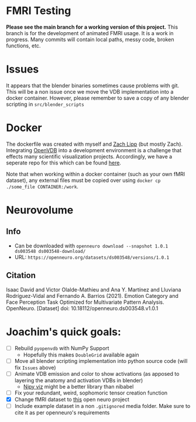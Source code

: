 # FMRI Testing
**Please see the main branch for a working version of this project.**
This branch is for the development of animated FMRI usage. It is a work in progress. Many commits will contain local paths, messy code, broken functions, etc.

# Issues
It appears that the blender binaries sometimes cause problems with git. This will be a non issue once we move the VDB implementation into a docker container. However, please remember to save a copy of any blender scripting in `src/blender_scripts`

# Docker
The dockerfile was created with myself and [Zach Lipp](https://github.com/zachlipp) (but mostly Zach). Integrating [OpenVDB](https://www.openvdb.org/) into a development environment is a challenge that effects many scientific visualization projects. Accordingly, we have a seperate repo for this which can be found [here](https://github.com/joachimbbp/openvdb_docker).

Note that when working within a docker container (such as your own fMRI dataset), any external files must be copied over using `docker cp ./some_file CONTAINER:/work`.

# Neurovolume
## Info
- Can be downloaded with `openneuro download --snapshot 1.0.1 ds003548 ds003548-download/`
- URL: `https://openneuro.org/datasets/ds003548/versions/1.0.1`
## Citation
Isaac David and Victor Olalde-Mathieu and Ana Y. Martínez and Lluviana Rodríguez-Vidal and Fernando A. Barrios (2021). Emotion Category and Face Perception Task Optimized for Multivariate Pattern Analysis. OpenNeuro. [Dataset] doi: 10.18112/openneuro.ds003548.v1.0.1

# Joachim's quick goals:
- [ ] Rebuild `pyopenvdb` with NumPy Support
    - Hopefully this makes `DoubleGrid` available again
- [ ] Move all blender scripting implementation into python source code (will fix `Issues` above)
- [ ] Animate VDB emission and color to show activations (as apposed to layering the anatomy and activation VDBs in blender)
    - [Nipy viz](https://nipy.org/nipy/labs/viz.html) might be a better library than nibabel
- [ ] Fix your redundant, weird, sophomoric tensor creation function 
- [x] Change fMRI dataset to [this](https://openneuro.org/datasets/ds003548/versions/1.0.1) open neuro project
- [ ] Include example dataset in a non `.gitignored` media folder. Make sure to cite it as per openneuro's requirements